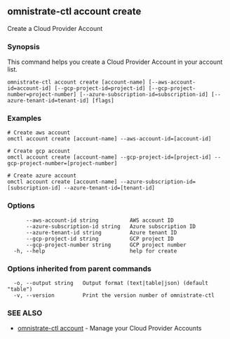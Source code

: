 ## omnistrate-ctl account create

Create a Cloud Provider Account

### Synopsis

This command helps you create a Cloud Provider Account in your account list.

```
omnistrate-ctl account create [account-name] [--aws-account-id=account-id] [--gcp-project-id=project-id] [--gcp-project-number=project-number] [--azure-subscription-id=subscription-id] [--azure-tenant-id=tenant-id] [flags]
```

### Examples

```
# Create aws account
omctl account create [account-name] --aws-account-id=[account-id]

# Create gcp account
omctl account create [account-name] --gcp-project-id=[project-id] --gcp-project-number=[project-number]

# Create azure account
omctl account create [account-name] --azure-subscription-id=[subscription-id] --azure-tenant-id=[tenant-id]
```

### Options

```
      --aws-account-id string          AWS account ID
      --azure-subscription-id string   Azure subscription ID
      --azure-tenant-id string         Azure tenant ID
      --gcp-project-id string          GCP project ID
      --gcp-project-number string      GCP project number
  -h, --help                           help for create
```

### Options inherited from parent commands

```
  -o, --output string   Output format (text|table|json) (default "table")
  -v, --version         Print the version number of omnistrate-ctl
```

### SEE ALSO

- [omnistrate-ctl account](omnistrate-ctl_account.md) - Manage your Cloud Provider Accounts
